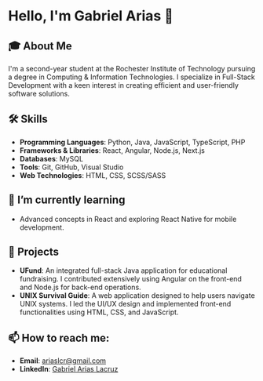 # Hello, I'm Gabriel Arias 👋

## 🎓 About Me
I'm a second-year student at the Rochester Institute of Technology pursuing a degree in Computing & Information Technologies. I specialize in Full-Stack Development with a keen interest in creating efficient and user-friendly software solutions.

## 🛠️ Skills
- **Programming Languages**: Python, Java, JavaScript, TypeScript, PHP
- **Frameworks & Libraries**: React, Angular, Node.js, Next.js
- **Databases**: MySQL
- **Tools**: Git, GitHub, Visual Studio
- **Web Technologies**: HTML, CSS, SCSS/SASS

## 🌱 I’m currently learning
- Advanced concepts in React and exploring React Native for mobile development.

## 🚀 Projects
- **UFund**: An integrated full-stack Java application for educational fundraising. I contributed extensively using Angular on the front-end and Node.js for back-end operations.
- **UNIX Survival Guide**: A web application designed to help users navigate UNIX systems. I led the UI/UX design and implemented front-end functionalities using HTML, CSS, and JavaScript.

## 📫 How to reach me:
- **Email**: [ariaslcr@gmail.com](mailto:ariaslcr@gmail.com)
- **LinkedIn**: [Gabriel Arias Lacruz](https://www.linkedin.com/in/gabriel-arias-lacruz)
